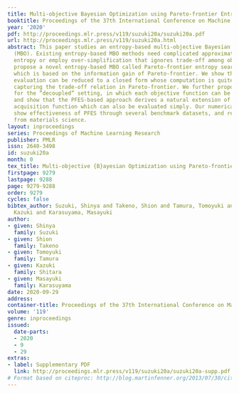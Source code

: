 ```yaml
---
title: Multi-objective Bayesian Optimization using Pareto-frontier Entropy
booktitle: Proceedings of the 37th International Conference on Machine Learning
year: '2020'
pdf: http://proceedings.mlr.press/v119/suzuki20a/suzuki20a.pdf
url: http://proceedings.mlr.press/v119/suzuki20a.html
abstract: This paper studies an entropy-based multi-objective Bayesian optimization
  (MBO). Existing entropy-based MBO methods need complicated approximations to evaluate
  entropy or employ over-simplification that ignores trade-off among objectives. We
  propose a novel entropy-based MBO called Pareto-frontier entropy search (PFES),
  which is based on the information gain of Pareto-frontier. We show that our entropy
  evaluation can be reduced to a closed form whose computation is quite simple while
  capturing the trade-off relation in Pareto-frontier. We further propose an extension
  for the “decoupled” setting, in which each objective function can be observed separately,
  and show that the PFES-based approach derives a natural extension of the original
  acquisition function which can also be evaluated simply. Our numerical experiments
  show effectiveness of PFES through several benchmark datasets, and real-word datasets
  from materials science.
layout: inproceedings
series: Proceedings of Machine Learning Research
publisher: PMLR
issn: 2640-3498
id: suzuki20a
month: 0
tex_title: Multi-objective {B}ayesian Optimization using Pareto-frontier Entropy
firstpage: 9279
lastpage: 9288
page: 9279-9288
order: 9279
cycles: false
bibtex_author: Suzuki, Shinya and Takeno, Shion and Tamura, Tomoyuki and Shitara,
  Kazuki and Karasuyama, Masayuki
author:
- given: Shinya
  family: Suzuki
- given: Shion
  family: Takeno
- given: Tomoyuki
  family: Tamura
- given: Kazuki
  family: Shitara
- given: Masayuki
  family: Karasuyama
date: 2020-09-29
address: 
container-title: Proceedings of the 37th International Conference on Machine Learning
volume: '119'
genre: inproceedings
issued:
  date-parts:
  - 2020
  - 9
  - 29
extras:
- label: Supplementary PDF
  link: http://proceedings.mlr.press/v119/suzuki20a/suzuki20a-supp.pdf
# Format based on citeproc: http://blog.martinfenner.org/2013/07/30/citeproc-yaml-for-bibliographies/
---
```

